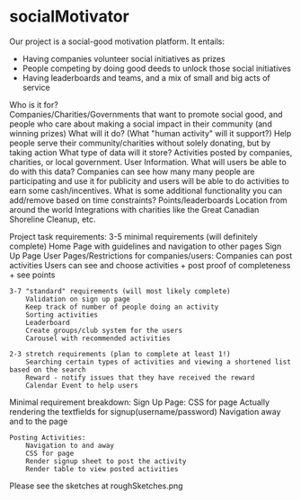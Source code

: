 # socialMotivator

Our project is a social-good motivation platform. It entails:
- Having companies volunteer social initiatives as prizes
- People competing by doing good deeds to unlock those social initiatives
- Having leaderboards and teams, and a mix of small and big acts of service

Who is it for?	
	Companies/Charities/Governments that want to promote social good, and people who care about making a social impact in their community (and winning prizes)
What will it do? (What "human activity" will it support?)
	Help people serve their community/charities without solely donating, but by taking action
What type of data will it store?
	Activities posted by companies, charities, or local government. User Information. 
What will users be able to do with this data?
	Companies can see how many many people are participating and use it for publicity and users will be able to do activities to earn some cash/incentives.
What is some additional functionality you can add/remove based on time constraints?
	Points/leaderboards
	Location from around the world
	Integrations with charities like the Great Canadian Shoreline Cleanup, etc.

Project task requirements:
	3-5 minimal requirements (will definitely complete)
		Home Page with guidelines and navigation to other pages
		Sign Up Page
		User Pages/Restrictions for companies/users:
			Companies can post activities
			Users can see and choose activities + post proof of completeness + see points

	3-7 "standard" requirements (will most likely complete)
		Validation on sign up page
		Keep track of number of people doing an activity
		Sorting activities
		Leaderboard
		Create groups/club system for the users
		Carousel with recommended activities

	2-3 stretch requirements (plan to complete at least 1!)
		Searching certain types of activities and viewing a shortened list based on the search
		Reward - notify issues that they have received the reward
		Calendar Event to help users

Minimal requirement breakdown:
	Sign Up Page:
		CSS for page
		Actually rendering the textfields for signup(username/password)
		Navigation away and to the page

	Posting Activities:
		Navigation to and away
		CSS for page
		Render signup sheet to post the activity
		Render table to view posted activities

Please see the sketches at roughSketches.png
